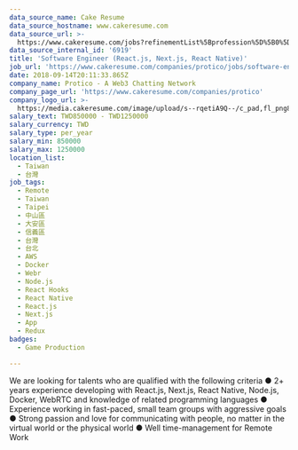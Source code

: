 ```yaml
---
data_source_name: Cake Resume
data_source_hostname: www.cakeresume.com
data_source_url: >-
  https://www.cakeresume.com/jobs?refinementList%5Bprofession%5D%5B0%5D=game-production&range%5Bsalary_range%5D%5Bmin%5D=1000000
data_source_internal_id: '6919'
title: 'Software Engineer (React.js, Next.js, React Native)'
job_url: 'https://www.cakeresume.com/companies/protico/jobs/software-engineer-2nkj67'
date: 2018-09-14T20:11:33.865Z
company_name: Protico - A Web3 Chatting Network
company_page_url: 'https://www.cakeresume.com/companies/protico'
company_logo_url: >-
  https://media.cakeresume.com/image/upload/s--rqetiA9Q--/c_pad,fl_png8,h_200,w_200/v1663327816/ykruwxbmuyjrzcltu2zh.png
salary_text: TWD850000 - TWD1250000
salary_currency: TWD
salary_type: per_year
salary_min: 850000
salary_max: 1250000
location_list:
  - Taiwan
  - 台灣
job_tags:
  - Remote
  - Taiwan
  - Taipei
  - 中山區
  - 大安區
  - 信義區
  - 台灣
  - 台北
  - AWS
  - Docker
  - Webr
  - Node.js
  - React Hooks
  - React Native
  - React.js
  - Next.js
  - App
  - Redux
badges:
  - Game Production

---
```


We are looking for talents who are qualified with the following criteria ● 2+ years experience developing with React.js, Next.js, React Native, Node.js, Docker, WebRTC and knowledge of related programming languages ● Experience working in fast-paced, small team groups with aggressive goals ● Strong passion and love for communicating with people, no matter in the virtual world or the physical world ● Well time-management for Remote Work